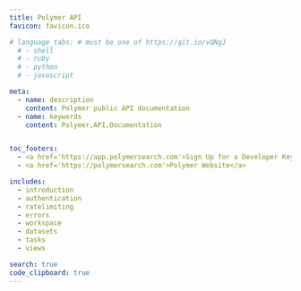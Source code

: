 ```yaml
---
title: Polymer API
favicon: favicon.ico

# language_tabs: # must be one of https://git.io/vQNgJ
  # - shell
  # - ruby
  # - python
  # - javascript

meta:
  - name: description
    content: Polymer public API documentation
  - name: keywords
    content: Polymer,API,Documentation


toc_footers:
  - <a href='https://app.polymersearch.com'>Sign Up for a Developer Key</a>
  - <a href='https://polymersearch.com'>Polymer Website</a>

includes:
  - introduction
  - authentication
  - ratelimiting
  - errors
  - workspace
  - datasets
  - tasks
  - views   

search: true
code_clipboard: true
---
```

